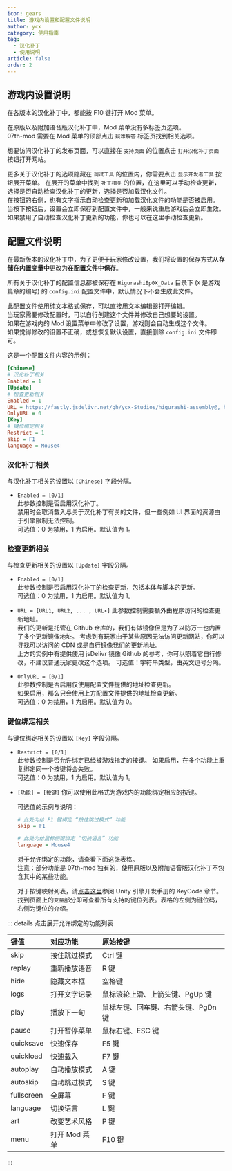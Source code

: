 ```yaml
---
icon: gears
title: 游戏内设置和配置文件说明
author: ycx
category: 使用指南
tag:
  - 汉化补丁
  - 使用说明
article: false
order: 2
---
```

## 游戏内设置说明
在各版本的汉化补丁中，都能按 F10 键打开 Mod 菜单。  

在原版以及附加语音版汉化补丁中，Mod 菜单没有多标签页选项。  
07th-mod 需要在 Mod 菜单的顶部点击 ```疑难解答``` 标签页找到相关选项。  

想要访问汉化补丁的发布页面，可以直接在 ```支持页面``` 的位置点击 ```打开汉化补丁页面``` 按钮打开网站。  

更多关于汉化补丁的选项隐藏在 ```调试工具``` 的位置内，你需要点击 ```显示开发者工具``` 按钮展开菜单。
在展开的菜单中找到 ```补丁相关``` 的位置，在这里可以手动检查更新，选择是否自动检查汉化补丁的更新，选择是否加载汉化文件。  
在按钮的右侧，也有文字指示自动检查更新和加载汉化文件的功能是否被启用。  
当按下按钮后，设置会立即保存到配置文件中，一般来说重启游戏后会立即生效。  
如果禁用了自动检查汉化补丁更新的功能，你也可以在这里手动检查更新。  

## 配置文件说明
在最新版本的汉化补丁中，为了更便于玩家修改设置，我们将设置的保存方式从**存储在内置变量中**更改为**在配置文件中保存**。  

所有关于汉化补丁的配置信息都被保存在 `HigurashiEp0X_Data` 目录下 (`X` 是游戏篇章的编号) 的 ```config.ini``` 配置文件中，默认情况下不会生成此文件。  

此配置文件使用纯文本格式保存，可以直接用文本编辑器打开编辑。  
当玩家需要修改配置时，可以自行创建这个文件并修改自己想要的设置。  
如果在游戏内的 Mod 设置菜单中修改了设置，游戏则会自动生成这个文件。  
如果觉得修改的设置不正确，或想恢复默认设置，直接删除 ```config.ini``` 文件即可。

这是一个配置文件内容的示例：  

```ini
[Chinese]
# 汉化补丁相关
Enabled = 1
[Update]
# 检查更新相关
Enabled = 1
URL = https://fastly.jsdelivr.net/gh/ycx-Studios/higurashi-assembly@, https://raw.githubusercontent.com/ycx-Studios/higurashi-assembly/
OnlyURL = 0
[Key]
# 键位绑定相关
Restrict = 1
skip = F1
language = Mouse4
```

### 汉化补丁相关

与汉化补丁相关的设置以 ```[Chinese]``` 字段分隔。  

- ```Enabled = [0/1]```  
  此参数控制是否启用汉化补丁。  
  禁用时会取消载入与关于汉化补丁有关的文件，但一些例如 UI 界面的资源由于引擎限制无法控制。  
  可选值：0 为禁用，1 为启用。默认值为 1。  
  
### 检查更新相关

与检查更新相关的设置以 ```[Update]``` 字段分隔。  

- ```Enabled = [0/1]```  
  此参数控制是否启用汉化补丁的检查更新，包括本体与脚本的更新。  
  可选值：0 为禁用，1 为启用。默认值为 1。  

- ```URL = [URL1, URL2, ... , URL×]```
  此参数控制需要额外由程序访问的检查更新地址。  
  我们的更新是托管在 Github 仓库的，我们有做镜像但是为了以防万一也内置了多个更新镜像地址。
  考虑到有玩家由于某些原因无法访问更新网站，你可以寻找可以访问的 CDN 或是自行镜像我们的更新地址。  
  上方的实例中有提供使用 jsDelivr 镜像 Github 的参考，你可以照着它自行修改，不建议普通玩家更改这个选项。
  可选值：字符串类型，由英文逗号分隔。  

- ```OnlyURL = [0/1]```  
  此参数控制是否启用仅使用配置文件提供的地址检查更新。  
  如果启用，那么只会使用上方配置文件提供的地址检查更新。  
  可选值：0 为禁用，1 为启用。默认值为 0。  
  
### 键位绑定相关

与键位绑定相关的设置以 ```[Key]``` 字段分隔。

- ```Restrict = [0/1]```  
  此参数控制是否允许绑定已经被游戏指定的按键。
  如果启用，在多个功能上重复绑定同一个按键将会失败。  
  可选值：0 为禁用，1 为启用。默认值为 1。  
  
- ```[功能] = [按键]```
  你可以使用此格式为游戏内的功能绑定相应的按键。   
  
  可选值的示例与说明：
    ```ini
    # 此处为给 F1 键绑定 “按住跳过模式” 功能
    skip = F1
    
    # 此处为给鼠标侧键绑定 “切换语言” 功能
    language = Mouse4
    ```
    
    对于允许绑定的功能，请查看下面这张表格。  
    注意：部分功能是 07th-mod 独有的，使用原版以及附加语音版汉化补丁不包含其中的某些功能。  

    对于按键映射列表，请[点击这里](https://docs.unity.cn/cn/current/ScriptReference/KeyCode.html)参阅 Unity 引擎开发手册的 KeyCode 章节。  
    找到页面上的```变量```部分即可查看所有支持的键位列表。表格的左侧为键位码，右侧为键位的介绍。  

::: details 点击展开允许绑定的功能列表

| 键值 | 对应功能 | 原始按键 |
| :---- | :---- | :---- |
| skip | 按住跳过模式 | Ctrl 键 |
| replay | 重新播放语音 | R 键 |
| hide | 隐藏文本框 | 空格键 |
| logs | 打开文字记录 | 鼠标滚轮上滑、上箭头键、PgUp 键 |
| play | 播放下一句 | 鼠标左键、回车键、右箭头键、PgDn 键 |
| pause | 打开暂停菜单 | 鼠标右键、ESC 键 |
| quicksave | 快速保存 | F5 键 |
| quickload | 快速载入 | F7 键 |
| autoplay | 自动播放模式 | A 键 |
| autoskip | 自动跳过模式 | S 键 |
| fullscreen | 全屏幕 | F 键 |
| language | 切换语言 | L 键 |
| art | 改变艺术风格 | P 键 |
| menu | 打开 Mod 菜单 | F10 键 |

:::